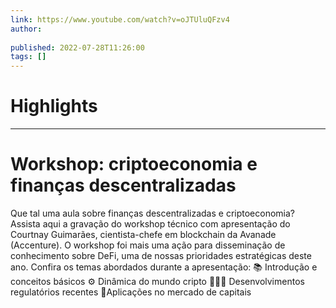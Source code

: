 ```yaml
---
link: https://www.youtube.com/watch?v=oJTUluQFzv4
author: 
   
published: 2022-07-28T11:26:00
tags: []
---
```

# Highlights


---
# Workshop: criptoeconomia e finanças descentralizadas
Que tal uma aula sobre finanças descentralizadas e criptoeconomia? Assista aqui a gravação do workshop técnico com apresentação do Courtnay Guimarães, cientista-chefe em blockchain da Avanade (Accenture). O workshop foi mais uma ação para disseminação de conhecimento sobre DeFi, uma de nossas prioridades estratégicas deste ano. Confira os temas abordados durante a apresentação: 📚 Introdução e conceitos básicos ⚙️ Dinâmica do mundo cripto 👨🏽‍🏫 Desenvolvimentos regulatórios recentes 🚀Aplicações no mercado de capitais